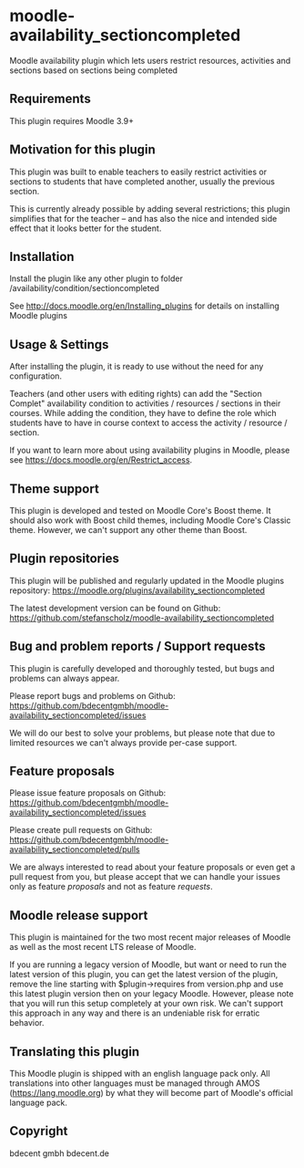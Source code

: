 moodle-availability_sectioncompleted
========================

Moodle availability plugin which lets users restrict resources, activities and sections based on sections being completed


Requirements
------------

This plugin requires Moodle 3.9+


Motivation for this plugin
--------------------------

This plugin was built to enable teachers to easily restrict activities or sections to students that have completed another, usually the previous section.

This is currently already possible by adding several restrictions; this plugin simplifies that for the teacher – and has also the nice and intended side effect that it looks better for the student.


Installation
------------

Install the plugin like any other plugin to folder
/availability/condition/sectioncompleted

See http://docs.moodle.org/en/Installing_plugins for details on installing Moodle plugins


Usage & Settings
----------------

After installing the plugin, it is ready to use without the need for any configuration.

Teachers (and other users with editing rights) can add the "Section Complet" availability condition to activities / resources / sections in their courses. While adding the condition, they have to define the role which students have to have in course context to access the activity / resource / section.

If you want to learn more about using availability plugins in Moodle, please see https://docs.moodle.org/en/Restrict_access.


Theme support
-------------

This plugin is developed and tested on Moodle Core's Boost theme.
It should also work with Boost child themes, including Moodle Core's Classic theme. However, we can't support any other theme than Boost.


Plugin repositories
-------------------

This plugin will be published and regularly updated in the Moodle plugins repository:
https://moodle.org/plugins/availability_sectioncompleted

The latest development version can be found on Github:
https://github.com/stefanscholz/moodle-availability_sectioncompleted


Bug and problem reports / Support requests
------------------------------------------

This plugin is carefully developed and thoroughly tested, but bugs and problems can always appear.

Please report bugs and problems on Github:
https://github.com/bdecentgmbh/moodle-availability_sectioncompleted/issues

We will do our best to solve your problems, but please note that due to limited resources we can't always provide per-case support.


Feature proposals
-----------------

Please issue feature proposals on Github:
https://github.com/bdecentgmbh/moodle-availability_sectioncompleted/issues

Please create pull requests on Github:
https://github.com/bdecentgmbh/moodle-availability_sectioncompleted/pulls

We are always interested to read about your feature proposals or even get a pull request from you, but please accept that we can handle your issues only as feature _proposals_ and not as feature _requests_.


Moodle release support
----------------------

This plugin is maintained for the two most recent major releases of Moodle as well as the most recent LTS release of Moodle. 

If you are running a legacy version of Moodle, but want or need to run the latest version of this plugin, you can get the latest version of the plugin, remove the line starting with $plugin->requires from version.php and use this latest plugin version then on your legacy Moodle. However, please note that you will run this setup completely at your own risk. We can't support this approach in any way and there is an undeniable risk for erratic behavior.


Translating this plugin
-----------------------

This Moodle plugin is shipped with an english language pack only. All translations into other languages must be managed through AMOS (https://lang.moodle.org) by what they will become part of Moodle's official language pack.


Copyright
---------

bdecent gmbh
bdecent.de
